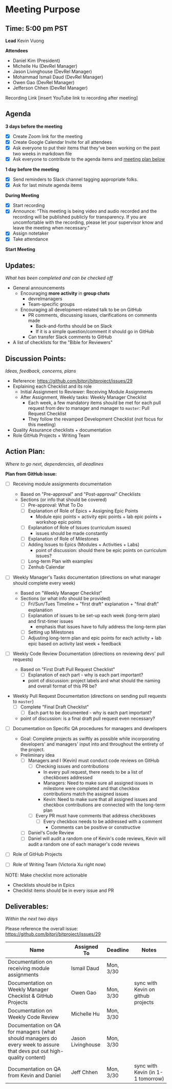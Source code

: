 # Meeting Purpose
## Time: 5:00 pm PST

**Lead**
Kevin Vuong

**Attendees**
* Daniel Kim (President)
* Michelle Hu (DevRel Manager)
* Jason Livinghouse (DevRel Manager)
* Mohammad Ismail Daud (DevRel Manager)
* Owen Gao (DevRel Manager)
* Jefferson Chhen (DevRel Manager)

Recording Link
[insert YouTube link to recording after meeting]

## Agenda
**3 days before the meeting**
- [x] Create Zoom link for the meeting
- [x] Create Google Calendar Invite for all attendees
- [x] Ask everyone to put their items that they've been working on the past two weeks in markdown file
- [x] Ask everyone to contribute to the agenda items and [meeting plan below](https://github.com/shreyagupta98/people/blob/master/meeting_template.md#updates)

**1 day before the meeting**

- [x] Send reminders to Slack channel tagging appropriate folks. 
- [x] Ask for last minute agenda items

**During Meeting**
- [x] Start recording
- [x] Announce:
“This meeting is being video and audio recorded and the recording will be published publicly for transparency. If you are uncomfortable with the recording, please let your supervisor know and leave the meeting when necessary.”
- [x] Assign notetaker
- [x] Take attendance

**Start Meeting**

## Updates:
*What has been completed and can be checked off*
* General announcements
  * Encouraging **more activity** in **group chats**
    * devrelmanagers
    * Team-specific groups
  * Encouraging all development-related talk to be on GitHub
    * PR comments, discussing issues, clarifications on comments made
      * Back-and-forths should be on Slack
      * If it is a simple question/comment it should go in GitHub
    * Can transfer Slack comments to GitHub
* A list of checklists for the "Bible for Reviewers"

## Discussion Points:
*Ideas, feedback, concerns, plans*
* Reference: https://github.com/bitprj/bitproject/issues/29
* Explaining each Checklist and its role
  * Initial Assignment to Reviewer: Receiving Module Assignments 
  * After Assignment, Weekly tasks: Weekly Manager Checklist
    * Each week, a few mandatory items should be met for each pull request from dev to manager and manager to `master`: Pull Request Checklist
    * They follow the revamped Development Checklist (not focus for this meeting)
* Quality Assurance checklists + documentation
* Role GitHub Projects + Writing Team

## Action Plan:
*Where to go next, dependencies, all deadlines*

**Plan from GitHub issue:**

- [ ] Receiving module assignments documentation
  - Based on "Pre-approval" and "Post-approval" Checklists
  - Sections (or info that should be covered)
    - [ ] Pre-approval: What To Do
    - [ ] Explanation of Role of Epics + Assigning Epic Points
      * Module epic points = activity epic points + lab epic points + workshop epic points
    - [ ] Explanation of Role of Issues (curriculum issues)
      * issues should be made constantly 
    - [ ] Explanation of Role of Milestones
    - [ ] Adding Issues to Epics (Modules + Activities + Labs)
      * point of discussion: should there be epic points on curriculum issues?
    - [ ] Long-term Plan with examples
    - [ ] Zenhub Calendar

- [ ] Weekly Manager's Tasks documentation (directions on what manager should complete every week)
  - Based on "Weekly Manager Checklist"
  - Sections (or what info should be provided)
    - [ ] Fri/Sun/Tues Timeline + "first draft" explanation + "final draft" explanation
    - [ ] Explanation of issues to be set-up each week (long-term plan) and first-timer issues
      * emphasis that issues have to fully address the long-term plan
    - [ ] Setting up Milestones
    - [ ] Adjusting long-term plan and epic points for each activity + lab epic based on activity last week + feedback

- [ ] Weekly Code Review Documentation  (directions on reviewing devs' pull requests)

  - Based on "First Draft Pull Request Checklist"
    - [ ] Explanation of each part - why is each part important?
    * point of discussion: project labels and what should the naming and overall format of this PR be?


- Weekly Pull Request Documentation (directions on sending pull requests to `master`)
  - [ ] Complete "Final Draft Checklist"
    -  [ ] Each part to be documented - why is each part important?
  * point of discussion: is a final draft pull request even necessary? 

- [ ] Documentation on Specific QA procedures for managers and developers 
  * Goal: Complete projects as swiftly as possible while incorporating developers' and managers' input into and throughout the entirety of the project.
  * Preliminary idea
    - [ ] Managers and I (Kevin) must conduct code reviews on GitHub 
      - [ ] Checking issues and contributions
        * In every pull request, there needs to be a list of checkboxes addressed
        * Managers: Need to make sure all assigned issues in milestone were completed and that checkbox contributions match the assigned issues
        * Kevin: Need to make sure that all assigned issues and checkbox contributions are connected with the long-term plan
      - [ ] Every PR must have comments that address checkboxes
        - [ ] Every checkbox needs to be addressed with a comment
          * Comments can be positive or constructive
    - [ ] Daniel's Code Review
    - [ ] Daniel will audit a random one of Kevin's code reviews, Kevin will audit a random one of each manager's code reviews
  
- [ ] Role of GitHub Projects

- [ ] Role of Writing Team (Victoria Xu right now)



NOTE: Make checklist more actionable

* Checklists should be in Epics
* Checklist items should be in every issue and PR

## Deliverables:
*Within the next two days*

Please reference the overall issue: https://github.com/bitprj/bitproject/issues/29

Name  | Assigned To | Deadline | Notes
------|-------------|----------|------
Documentation on receiving module assignments | Ismail Daud | Mon, 3/30 |       
Documentation on Weekly Manager Checklist & GitHub Projects | Owen Gao | Mon, 3/30 | sync with Kevin on github projects 
Documentation on Weekly Code Review | Michelle Hu | Mon, 3/30 | 
Documentation on QA for managers (what should managers do every week to assure that devs put out high-quality content) | Jason Livinghouse | Mon, 3/30 | 
Documentation on QA from Kevin and Daniel | Jeff Chhen        | Mon, 3/30 | sync with Kevin (in 1-1 tomorrow) 
